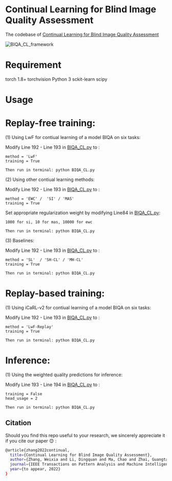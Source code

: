# Continual Learning for Blind Image Quality Assessment
The codebase of  [Continual Learning for Blind Image Quality Assessment](https://arxiv.org/abs/2102.09717)

![BIQA_CL_framework](https://user-images.githubusercontent.com/14050646/170612919-af5704c8-c1ec-45c2-89fd-6d71420ca786.png)

# Requirement
torch 1.8+
torchvision
Python 3
sckit-learn
scipy


# Usage
# Replay-free training: 

(1) Using LwF for contiual learning of a model BIQA on six tasks:

Modify Line 192 - Line 193 in [BIQA_CL.py](https://github.com/zwx8981/BIQA_CL/blob/main/BIQA_CL.py) to :
```
method = 'LwF'  
training = True  
```

```
Then run in terminal: python BIQA_CL.py
```

(2) Using other contiual learning methods:

Modify Line 192 - Line 193 in [BIQA_CL.py](https://github.com/zwx8981/BIQA_CL/blob/main/BIQA_CL.py) to :
```
method = 'EWC' /  'SI' / 'MAS'   
training = True  
```
Set appropriate regularization weight by modifying Line84 in [BIQA_CL.py](https://github.com/zwx8981/BIQA_CL/blob/main/BIQA_CL.py):

```
1000 for si, 10 for mas, 10000 for ewc
```

```
Then run in terminal: python BIQA_CL.py
```

(3) Baselines:

Modify Line 192 - Line 193 in [BIQA_CL.py](https://github.com/zwx8981/BIQA_CL/blob/main/BIQA_CL.py) to :
```
method = 'SL'  / 'SH-CL' / 'MH-CL'
training = True  
```

```
Then run in terminal: python BIQA_CL.py
```

# Replay-based training: 

(1) Using iCaRL-v2 for contiual learning of a model BIQA on six tasks:

Modify Line 192 - Line 193 in [BIQA_CL.py](https://github.com/zwx8981/BIQA_CL/blob/main/BIQA_CL.py) to :

```
method = 'LwF-Replay'
training = True
```

```
Then run in terminal: python BIQA_CL.py
```

# Inference:

(1) Using the weighted quality predictions for inference:

Modify Line 193 - Line 194 in [BIQA_CL.py](https://github.com/zwx8981/BIQA_CL/blob/main/BIQA_CL.py) to :

```
training = False
head_usage = 2
```

```
Then run in terminal: python BIQA_CL.py
```

## Citation

Should you find this repo useful to your research, we sincerely appreciate it if you cite our paper :blush: :
```bash
@article{zhang2022continual,
  title={Continual Learning for Blind Image Quality Assessment},
  author={Zhang, Weixia and Li, Dingquan and Ma, Chao and Zhai, Guangtao and Yang, Xiaokang and Ma, Kede},
  journal={IEEE Transactions on Pattern Analysis and Machine Intelligence},
  year={to appear, 2022}
}
```
